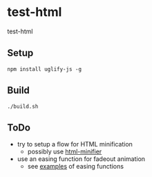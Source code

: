 # test-html

test-html

## Setup

```
npm install uglify-js -g
```

## Build

```
./build.sh
```

## ToDo

- try to setup a flow for HTML minification
  - possibly use [html-minifier](https://www.npmjs.com/package/html-minifier)
- use an easing function for fadeout animation
  - see [examples](https://easings.net/) of easing functions
